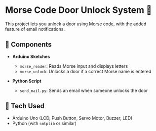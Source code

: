 # Morse Code Door Unlock System 🔐

This project lets you unlock a door using Morse code, with the added feature of email notifications.

## 🔧 Components

- **Arduino Sketches**
  - `morse_reader`: Reads Morse input and displays letters
  - `morse_unlock`: Unlocks a door if a correct Morse name is entered

- **Python Script**
  - `send_mail.py`: Sends an email when someone unlocks the door

## 🧰 Tech Used

- Arduino Uno (LCD, Push Button, Servo Motor, Buzzer, LED)
- Python (with `smtplib` or similar)
